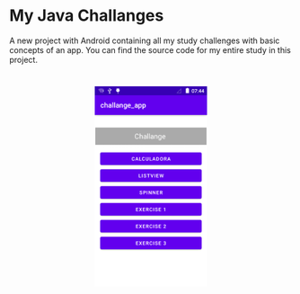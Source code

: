 # My Java Challanges


A new project with Android containing all my study challenges with basic concepts of an app.
You can find the source code for my entire study in this project.


<h1 align="center">
    <img src="https://github.com/helmercap11/challange_app/blob/master/app/src/main/res/drawable-v24/Screenshot.png" width="200">
   
</h1>
